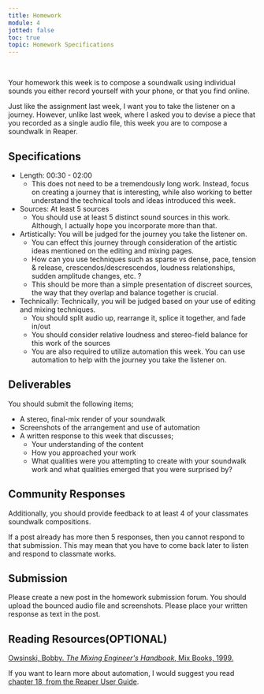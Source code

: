 ```yaml
---
title: Homework
module: 4
jotted: false
toc: true
topic: Homework Specifications
---
```



<br />

<!--
<div class="embed-responsive embed-responsive-16by9"><iframe class="embed-responsive-item" src="https://www.youtube.com/embed/rEiuvpXBr3c" frameborder="0" allow="accelerometer; autoplay; encrypted-media; gyroscope; picture-in-picture" allowfullscreen></iframe></div>

-->

Your homework this week is to compose a soundwalk using individual sounds you either record yourself with your phone, or that you find online.

Just like the assignment last week, I want you to take the listener on a journey. However, unlike last week, where I asked you to devise a piece that you recorded as a single audio file, this week you are to compose a soundwalk in Reaper.



## Specifications

- Length: 00:30 - 02:00
	- This does not need to be a tremendously long work. Instead, focus on creating a journey that is interesting, while also working to better understand the technical tools and ideas introduced this week.
- Sources: At least 5 sources
	- You should use at least 5 distinct sound sources in this work. Although, I actually hope you incorporate more than that.
- Artistically: You will be judged for the journey you take the listener on.
	- You can effect this journey through consideration of the artistic ideas mentioned on the editing and mixing pages.
	- How can you use techniques such as sparse vs dense, pace, tension & release, crescendos/descrescendos, loudness relationships, sudden amplitude changes, etc. ?
	- This should be more than a simple presentation of discreet sources, the way that they overlap and balance together is crucial.
- Technically: Technically, you will be judged based on your use of editing and mixing techniques.
	- You should split audio up, rearrange it, splice it together, and fade in/out
	- You should consider relative loudness and stereo-field balance for this work of the sources
	- You are also required to utilize automation this week. You can use automation to help with the journey you take the listener on.

## Deliverables

You should submit the following items;

- A stereo, final-mix render of your soundwalk
- Screenshots of the arrangement and use of automation
- A written response to this week that discusses;
	- Your understanding of the content
	- How you approached your work
	- What qualities were you attempting to create with your soundwalk work and what qualities emerged that you were surprised by?

## Community Responses

Additionally, you should provide feedback to at least 4 of your classmates soundwalk compositions.

If a post already has more then 5 responses, then you cannot respond to that submission. This may mean that you have to come back later to listen and respond to classmate works.

## Submission

Please create a new post in the homework submission forum. You should upload the bounced audio file and screenshots. Please place your written response as text in the post.

## Reading Resources(OPTIONAL)

[Owsinski, Bobby. _The Mixing Engineer's Handbook_, Mix Books, 1999.](https://canvas.umt.edu/courses/9737/files/937222?module_item_id=860048)

If you want to learn more about automation, I would suggest you read [chapter 18, from the Reaper User Guide](https://www.reaper.fm/userguide.php).

